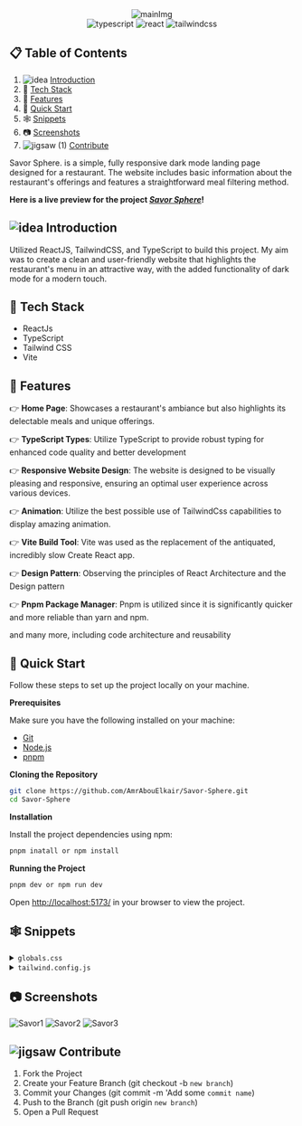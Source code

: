   <div align="center">
  <img src="https://github.com/AmrAbouElkair/Savor-Sphere/assets/83710148/1231a79d-2c99-4c65-80c1-6179ab335560" alt="mainImg"/>
  <div>
    <img src="https://img.shields.io/badge/-TypeScript-black?style=for-the-badge&logoColor=white&logo=typescript&color=3178C6" alt="typescript" />
     <img src="https://img.shields.io/badge/-React_JS-black?style=for-the-badge&logoColor=white&logo=react&color=1786ab" alt="react" />
    <img src="https://img.shields.io/badge/-Tailwind_CSS-black?style=for-the-badge&logoColor=white&logo=tailwindcss&color=06B6D4" alt="tailwindcss" />
  </div>
  </div>

## 📋 <a name="table">Table of Contents</a>

1. ![idea](https://github.com/AmrAbouElkair/LensCrafters/assets/83710148/c8e0ad20-4a63-4fa0-8c4f-6c8368ed0adf) [Introduction](#introduction)
2. 🤖 [Tech Stack](#tech-stack)
3. 🔋 [Features](#features)
4. 🤸 [Quick Start](#quick-start)
5. 🕸️ [Snippets](#snippets)
6. 📷 [Screenshots](#screenshots)
7. ![jigsaw (1)](https://github.com/AmrAbouElkair/LensCrafters/assets/83710148/316cd490-12f9-4b15-9977-f0d202c1d150) [Contribute](#contribute)

Savor Sphere. is a simple, fully responsive dark mode landing page designed for a restaurant. The website includes basic information about the restaurant's offerings and features a straightforward meal filtering method.

**Here is a live preview for the project _[Savor Sphere](https://savor-sphere.vercel.app/)_!**

## <a name="introduction"> ![idea](https://github.com/AmrAbouElkair/LensCrafters/assets/83710148/c8e0ad20-4a63-4fa0-8c4f-6c8368ed0adf) Introduction</a>

Utilized ReactJS, TailwindCSS, and TypeScript to build this project. My aim was to create a clean and user-friendly website that highlights the restaurant's menu in an attractive way, with the added functionality of dark mode for a modern touch.

## <a name="tech-stack">🤖 Tech Stack</a>

- ReactJs
- TypeScript
- Tailwind CSS
- Vite

## <a name="features">🔋 Features</a>

👉 **Home Page**: Showcases a restaurant's ambiance but also highlights its delectable meals and unique offerings.

👉 **TypeScript Types**: Utilize TypeScript to provide robust typing for enhanced code quality and better development

👉 **Responsive Website Design**: The website is designed to be visually pleasing and responsive, ensuring an optimal user experience across various devices.

👉 **Animation**: Utilize the best possible use of TailwindCss capabilities to display amazing animation.

👉 **Vite Build Tool**: Vite was used as the replacement of the antiquated, incredibly slow Create React app.

👉 **Design Pattern**: Observing the principles of React Architecture and the Design pattern

👉 **Pnpm Package Manager**: Pnpm is utilized since it is significantly quicker and more reliable than yarn and npm.

and many more, including code architecture and reusability

## <a name="quick-start">🤸 Quick Start</a>

Follow these steps to set up the project locally on your machine.

**Prerequisites**

Make sure you have the following installed on your machine:

- [Git](https://git-scm.com/)
- [Node.js](https://nodejs.org/en)
- [pnpm](https://pnpm.io/)

**Cloning the Repository**

```bash
git clone https://github.com/AmrAbouElkair/Savor-Sphere.git
cd Savor-Sphere
```

**Installation**

Install the project dependencies using npm:

```bash
pnpm inatall or npm install
```

**Running the Project**

```bash
pnpm dev or npm run dev
```

Open [http://localhost:5173/](http://localhost:5173/) in your browser to view the project.

## <a name="snippets">🕸️ Snippets</a>

</details>

<details>
<summary><code>globals.css</code></summary>

```css
@tailwind base;
@tailwind components;
@tailwind utilities;

* {
  margin: 0;
  padding: 0;
  box-sizing: border-box;
  scroll-behavior: smooth;
}

@layer components {
  .max-container {
    max-width: 1640px;
    margin: 0 auto;
  }
}

@layer base {
  button {
    @apply border border-black rounded-xl px-5 py-1;
  }
}

@layer utilities {
  .padding {
    @apply sm:px-16 px-8 sm:py-24 py-12;
  }

  .padding-x {
    @apply sm:px-16 px-8;
  }

  .padding-y {
    @apply sm:py-24 py-12;
  }

  .padding-l {
    @apply sm:pl-16 pl-8;
  }

  .padding-r {
    @apply sm:pr-16 pr-8;
  }

  .padding-t {
    @apply sm:pt-24 pt-12;
  }

  .padding-b {
    @apply sm:pb-24 pb-12;
  }
}
```

</details>

<details>
<summary><code>tailwind.config.js</code></summary>

```javascript
/** @type {import('tailwindcss').Config} */
export default {
  darkMode: "class",
  content: ["./index.html", "./src/**/*.{js,ts,jsx,tsx}"],
  theme: {
    extend: {},
  },
  plugins: [],
};
```

</details>

## <a name="screenshots"> 📷 Screenshots</a>

![Savor1](https://github.com/AmrAbouElkair/Savor-Sphere/assets/83710148/1231a79d-2c99-4c65-80c1-6179ab335560)
![Savor2](https://github.com/AmrAbouElkair/Savor-Sphere/assets/83710148/ae136391-e521-4ff6-8c8d-3f66389f3d25)
![Savor3](https://github.com/AmrAbouElkair/Savor-Sphere/assets/83710148/478049e2-24bf-4ae7-8d71-267f94663fd4)

## <a name="contribute">![jigsaw](https://github.com/AmrAbouElkair/LensCrafters/assets/83710148/fa2848f1-94b6-4951-9334-fb9ec40c16a7) Contribute</a>

1. Fork the Project
2. Create your Feature Branch (git checkout -b `new branch`)
3. Commit your Changes (git commit -m 'Add some `commit name`)
4. Push to the Branch (git push origin `new branch`)
5. Open a Pull Request
